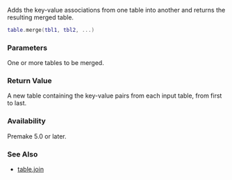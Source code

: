 Adds the key-value associations from one table into another and returns the resulting merged table.

```lua
table.merge(tbl1, tbl2, ...)
```

### Parameters ###

One or more tables to be merged.


### Return Value ###

A new table containing the key-value pairs from each input table, from first to last.


### Availability ###

Premake 5.0 or later.

### See Also ###

* [table.join](table.join.md)
